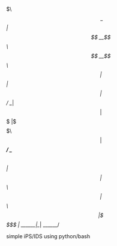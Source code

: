  $$$$$$\ $$$$$$$\   $$$$$$\
 \_$$  _|$$  __$$\ $$  __$$\ 
   $$ |  $$ |  $$ |$$ /  \__|
   $$ |  $$$$$$$  |\$$$$$$\  
   $$ |  $$  ____/  \____$$\ 
   $$ |  $$ |      $$\   $$ |
 $$$$$$\ $$ |      \$$$$$$  |
 \______|\__|       \______/ 

simple iPS/IDS using python/bash
